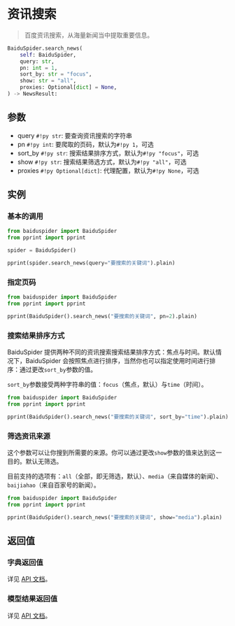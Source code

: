 # 资讯搜索

> 百度资讯搜索，从海量新闻当中提取重要信息。

```python
BaiduSpider.search_news(
    self: BaiduSpider,
    query: str,
    pn: int = 1,
    sort_by: str = "focus",
    show: str = "all",
    proxies: Optional[dict] = None,
) -> NewsResult:
```

## 参数

- query `#!py str`: 要查询资讯搜索的字符串
- pn `#!py int`: 要爬取的页码，默认为`#!py 1`，可选
- sort_by `#!py str`: 搜索结果排序方式，默认为`#!py "focus"`，可选
- show `#!py str`: 搜索结果筛选方式，默认为`#!py "all"`，可选
- proxies `#!py Optional[dict]`: 代理配置，默认为`#!py None`，可选

## 实例

### 基本的调用

```python hl_lines="6"
from baiduspider import BaiduSpider
from pprint import pprint

spider = BaiduSpider()

pprint(spider.search_news(query="要搜索的关键词").plain)
```

### 指定页码

```python hl_lines="4"
from baiduspider import BaiduSpider
from pprint import pprint

pprint(BaiduSpider().search_news("要搜索的关键词", pn=2).plain)
```

### 搜索结果排序方式

BaiduSpider 提供两种不同的资讯搜索搜索结果排序方式：焦点与时间。默认情况下，BaiduSpider 会按照焦点进行排序，当然你也可以指定使用时间进行排序：通过更改`sort_by`参数的值。

`sort_by`参数接受两种字符串的值：`focus`（焦点，默认）与`time`（时间）。

```python hl_lines="4"
from baiduspider import BaiduSpider
from pprint import pprint

pprint(BaiduSpider().search_news("要搜索的关键词", sort_by="time").plain)  # 按时间排序
```

### 筛选资讯来源

这个参数可以让你搜到所需要的来源。你可以通过更改`show`参数的值来达到这一目的。默认无筛选。

目前支持的选项有：`all`（全部，即无筛选，默认）、`media`（来自媒体的新闻）、`baijiahao`（来自百家号的新闻）。

```python hl_lines="4"
from baiduspider import BaiduSpider
from pprint import pprint

pprint(BaiduSpider().search_news("要搜索的关键词", show="media").plain)  # 仅显示来自媒体的资讯
```

## 返回值

### 字典返回值

详见 [API 文档](/api/baiduspider/__init__.html#baiduspider.__init__.BaiduSpider.search_news)。

### 模型结果返回值

详见 [API 文档](/api/baiduspider/models/news.html)。
